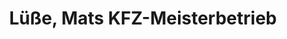 ---
title: "Lüße, Mats KFZ-Meisterbetrieb"
url: /lage/luesse-mats-kfz-meisterbetrieb/
shop: Autowerkstatt
---